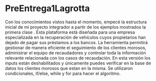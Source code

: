 # PreEntrega1Lagrotta
Con los conocimientos vistos hasta el momento, empecé la estructura inicial de mi proyecto integrador a partir de los ejemplos mostrados la primera clase . Esta plataforma está diseñada para una empresa especializada en la recuperación de vehículos cuyos propietarios han dejado de pagar sus préstamos a los bancos. La herramienta permitirá gestionar de manera eficiente el seguimiento de los clientes morosos, administrar el equipo de recaudadores y controlar toda la información relevante relacionada con los casos de recaudación. En esta versión los inputs están deshabilitados y únicamente puedes verificar en la base de datos los clientes morosos que estan en la misma. Se utilizaron condicionales, if/else, while y for para hacer el algoritmo. 

